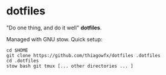 dotfiles
========

"Do one thing, and do it well" **dotfiles**.

Managed with GNU stow. Quick setup:

    cd $HOME
    git clone https://github.com/thiagowfx/dotfiles .dotfiles
    cd .dotfiles
    stow bash git tmux [... other directories ... ]
